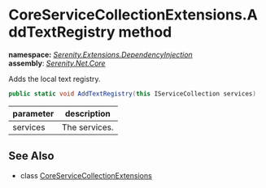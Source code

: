 # CoreServiceCollectionExtensions.AddTextRegistry method
**namespace:** *[Serenity.Extensions.DependencyInjection](../../README.md#serenity.extensions.dependencyinjection-namespace)*   **assembly**: *[Serenity.Net.Core](../../README.md)*

Adds the local text registry.

```csharp
public static void AddTextRegistry(this IServiceCollection services)
```

| parameter | description |
| --- | --- |
| services | The services. |

## See Also

* class [CoreServiceCollectionExtensions](../CoreServiceCollectionExtensions.md)